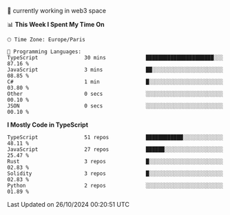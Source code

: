 🔭 currently working in web3 space

<!--START_SECTION:waka-->
📊 **This Week I Spent My Time On** 

```text
🕑︎ Time Zone: Europe/Paris

💬 Programming Languages: 
TypeScript               30 mins             ██████████████████████░░░   87.16 % 
JavaScript               3 mins              ██░░░░░░░░░░░░░░░░░░░░░░░   08.85 % 
C#                       1 min               █░░░░░░░░░░░░░░░░░░░░░░░░   03.80 % 
Other                    0 secs              ░░░░░░░░░░░░░░░░░░░░░░░░░   00.10 % 
JSON                     0 secs              ░░░░░░░░░░░░░░░░░░░░░░░░░   00.10 % 
```

**I Mostly Code in TypeScript** 

```text
TypeScript               51 repos            ████████████░░░░░░░░░░░░░   48.11 % 
JavaScript               27 repos            ██████░░░░░░░░░░░░░░░░░░░   25.47 % 
Rust                     3 repos             █░░░░░░░░░░░░░░░░░░░░░░░░   02.83 % 
Solidity                 3 repos             █░░░░░░░░░░░░░░░░░░░░░░░░   02.83 % 
Python                   2 repos             ░░░░░░░░░░░░░░░░░░░░░░░░░   01.89 % 
```




 Last Updated on 26/10/2024 00:20:51 UTC
<!--END_SECTION:waka-->

